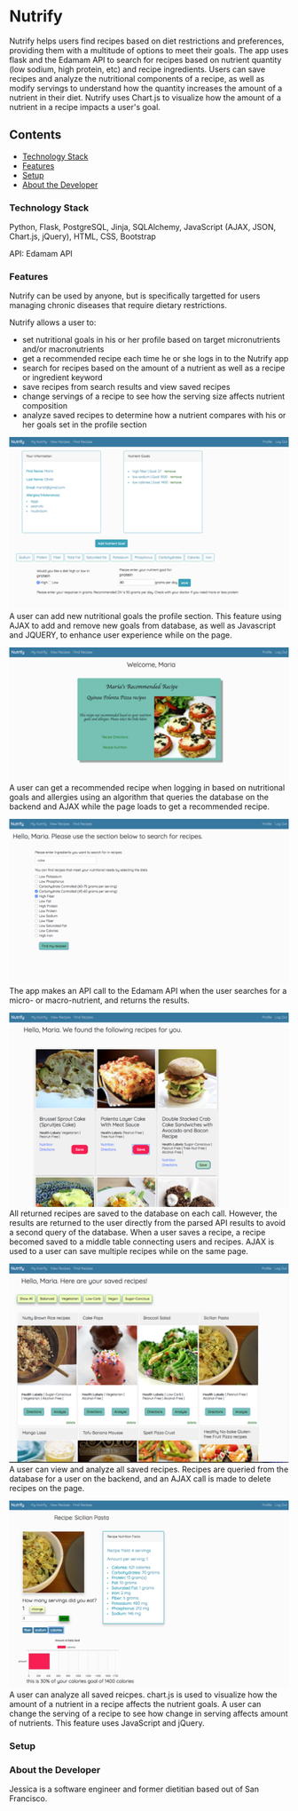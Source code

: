 # Nutrify 

  Nutrify helps users find recipes based on diet restrictions and preferences, providing them with a multitude of options to meet their goals. The app uses flask and the Edamam API to search for recipes based on nutrient quantity (low sodium, high protein, etc) and recipe ingredients. Users can save recipes and analyze the nutritional components of a recipe, as well as modify servings to understand how the quantity increases the amount of a nutrient in their diet. Nutrify uses Chart.js to visualize how the amount of a nutrient in a recipe impacts a user's goal.

## Contents
* [Technology Stack](#technology-stack)
* [Features](#features)
* [Setup](#setup)
* [About the Developer](#about-the-developer)

### Technology Stack

Python, Flask, PostgreSQL, Jinja, SQLAlchemy, JavaScript (AJAX, JSON, Chart.js, jQuery), HTML, CSS, Bootstrap  

API: Edamam API        

### Features
Nutrify can be used by anyone, but is specifically targetted for users managing chronic diseases that require dietary restrictions.

Nutrify allows a user to: 
* set nutritional goals in his or her profile based on target micronutrients and/or macronutrients
* get a recommended recipe each time he or she logs in to the Nutrify app 
* search for recipes based on the amount of a nutrient as well as a recipe or ingredient keyword
* save recipes from search results and view saved recipes 
* change servings of a recipe to see how the serving size affects nutrient composition 
* analyze saved recipes to determine how a nutrient compares with his or her goals set in the profile section 

![User Profile](static/profile.png)
A user can add new nutritional goals the profile section. This feature using AJAX to add and remove new goals from database, as well as Javascript and JQUERY, to enhance user experience while on the page. 


![User Portal](static/userportal.png)
A user can get a recommended recipe when logging in based on nutritional goals and allergies using an algorithm that queries the database on the backend and AJAX while the page loads to get a recommended recipe.

![Find-Recipes](static/findrecipes.png)
The app makes an API call to the Edamam API when the user searches for a micro- or macro-nutrient, and returns the results. 

![User Portal](static/searchresults.png)
All returned recipes are saved to the database on each call. However, the results are returned to the user directly from the parsed API results to avoid a second query of the database. When a user saves a recipe, a recipe becomed saved to a middle table connecting users and recipes. AJAX is used to a user can save multiple recipes while on the same page. 

![View Recipes](static/viewrecipes.png)
A user can view and analyze all saved recipes. Recipes are queried from the database for a user on the backend, and an AJAX call is made to delete recipes on the page. 

![Analysis](static/analysis.png)
A user can analyze all saved reicpes. chart.js is used to visualize how the amount of a nutrient in a recipe affects the nutrient goals. A user can change the serving of a recipe to see how change in serving affects amount of nutrients. This feature uses JavaScript and jQuery. 





###  Setup 


### About the Developer
Jessica is a software engineer and former dietitian based out of San Francisco. 
